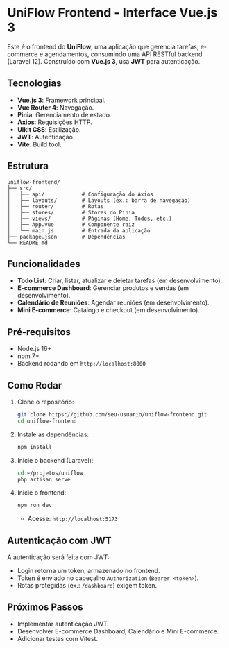 # UniFlow Frontend - Interface Vue.js 3

Este é o frontend do **UniFlow**, uma aplicação que gerencia tarefas, e-commerce e agendamentos, consumindo uma API RESTful backend (Laravel 12). Construído com **Vue.js 3**, usa **JWT** para autenticação.

## Tecnologias

- **Vue.js 3**: Framework principal.
- **Vue Router 4**: Navegação.
- **Pinia**: Gerenciamento de estado.
- **Axios**: Requisições HTTP.
- **UIkit CSS**: Estilização.
- **JWT**: Autenticação.
- **Vite**: Build tool.

## Estrutura

```
uniflow-frontend/
├── src/
│   ├── api/            # Configuração do Axios
│   ├── layouts/        # Layouts (ex.: barra de navegação)
│   ├── router/         # Rotas
│   ├── stores/         # Stores do Pinia
│   ├── views/          # Páginas (Home, Todos, etc.)
│   ├── App.vue         # Componente raiz
│   └── main.js         # Entrada da aplicação
├── package.json        # Dependências
└── README.md
```

## Funcionalidades

- **Todo List**: Criar, listar, atualizar e deletar tarefas (em desenvolvimento).
- **E-commerce Dashboard**: Gerenciar produtos e vendas (em desenvolvimento).
- **Calendário de Reuniões**: Agendar reuniões (em desenvolvimento).
- **Mini E-commerce**: Catálogo e checkout (em desenvolvimento).

## Pré-requisitos

- Node.js 16+
- npm 7+
- Backend rodando em `http://localhost:8000`

## Como Rodar

1. Clone o repositório:
   ```bash
   git clone https://github.com/seu-usuario/uniflow-frontend.git
   cd uniflow-frontend
   ```

2. Instale as dependências:
   ```bash
   npm install
   ```

3. Inicie o backend (Laravel):
   ```bash
   cd ~/projetos/uniflow
   php artisan serve
   ```

4. Inicie o frontend:
   ```bash
   npm run dev
   ```
   - Acesse: `http://localhost:5173`

## Autenticação com JWT

A autenticação será feita com JWT:
- Login retorna um token, armazenado no frontend.
- Token é enviado no cabeçalho `Authorization` (`Bearer <token>`).
- Rotas protegidas (ex.: `/dashboard`) exigem token.

## Próximos Passos

- Implementar autenticação JWT.
- Desenvolver E-commerce Dashboard, Calendário e Mini E-commerce.
- Adicionar testes com Vitest.